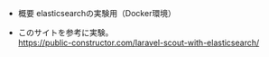 * 概要
elasticsearchの実験用（Docker環境）
- このサイトを参考に実験。  
https://public-constructor.com/laravel-scout-with-elasticsearch/

